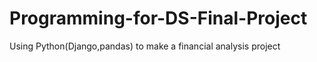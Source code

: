 Programming-for-DS-Final-Project
================================

Using Python(Django,pandas) to make a financial analysis project
